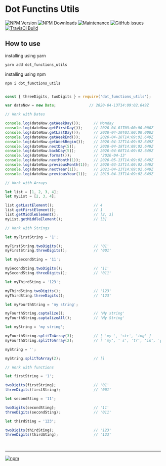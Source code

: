 # Dot Functins Utils

[![NPM Version][npm-image]][npm-url]
[![NPM Downloads][downloads-image]][downloads-url]
[![Maintenance][maintenance-img]][maintenance-url]
[![GitHub issues][issues-open-image]][issues-open-url]
[![TravisCi Build][travis-report-image]][travis-report-url]


## How to use

installing using yarn

``` sh
yarn add dot_functions_utils
```

installing using npm

``` sh
npm i dot_functions_utils
```

``` javascript

const { threeDigits, twoDigits } = require('dot_functions_utils');

var dateNow = new Date;               // 2020-04-13T14:09:02.649Z

// Work with Dates

console.log(dateNow.getWeekDay());      // Monday
console.log(dateNow.getFirstDay());     // 2020-04-01T03:00:00.000Z
console.log(dateNow.getLastDay());      // 2020-04-30T03:00:00.000Z
console.log(dateNow.getWeekEnd());      // 2020-04-18T14:09:02.649Z
console.log(dateNow.getWeekBegin());    // 2020-04-12T14:09:02.649Z
console.log(dateNow.nextDay(5));        // 2020-04-18T14:09:02.649Z
console.log(dateNow.backDay(5));        // 2020-04-08T14:09:02.649Z
console.log(dateNow.format());          // '2020-04-13'
console.log(dateNow.nextMonth(1));      // 2020-05-13T14:09:02.649Z
console.log(dateNow.previousMonth(1));  // 2020-03-13T14:09:02.649Z
console.log(dateNow.nextYear(1));       // 2021-04-13T14:09:02.649Z
console.log(dateNow.previousYear(1));   // 2019-04-13T14:09:02.649Z

// Work with Arrays

let list = [1, 2, 3, 4];
let myList = [2, 3, 4];

list.getLastElement();                  // 4
list.getFirstElement();                 // 1
list.getMiddleElement();                // [2, 3]
myList.getMiddleElement();              // [3]

// Work with Strings

let myFirstString = '1';

myFirstString.twoDigits();              // '01'
myFirstString.threeDigits();            // '001'

let mySecondSting = '11';

mySecondSting.twoDigits();              // '11'
mySecondSting.threeDigits();            // '011'

let myThirdSting = '123';

myThirdSting.twoDigits();               // '123'
myThirdSting.threeDigits();             // '123'

let myFourthString = 'my string';

myFourthString.captalize();             // 'My string'
myFourthString.captalizeAll();          // 'My String'

let myString = 'my string';

myFourthString.splitToArray(3);         // [ 'my ', 'str', 'ing' ]
myFourthString.splitToArray(2);         // [ 'my', ' s', 'tr', 'in', 'g' ]

myString = '';

myString.splitToArray(2);               // []

// Work with functions

let firstString = '1';

twoDigits(firstString);                 // '01'
threeDigits(firstString);               // '001'

let secondSting = '11';

twoDigits(secondSting);                 // '11'
threeDigits(secondSting);               // '011'

let thirdSting = '123';

twoDigits(thirdSting);                  // '123'
threeDigits(thirdSting);                // '123'
```

<br>
<hr>

[![npm](https://img.shields.io/npm/l/express.svg)](https://github.com/AndreOneti/dot_functions_utils/blob/master/LICENSE)

[travis-report-image]: https://travis-ci.org/AndreOneti/dot_functions_utils.svg?branch=master
[travis-report-url]: https://travis-ci.org/github/AndreOneti/dot_functions_utils
[downloads-image]: https://img.shields.io/npm/dm/dot_functions_utils.svg
[downloads-url]: https://npmjs.org/package/dot_functions_utils
[npm-image]: https://img.shields.io/npm/v/dot_functions_utils.svg
[npm-url]: https://npmjs.org/package/dot_functions_utils
[maintenance-img]: https://img.shields.io/badge/Maintained%3F-yes-green.svg
[maintenance-url]: https://github.com/AndreOneti/dot_functions_utils
[issues-open-image]: https://img.shields.io/github/issues/AndreOneti/dot_functions_utils.svg
[issues-open-url]: https://github.com/AndreOneti/dot_functions_utils/issues?q=is%3Aopen+is%3Aissue
